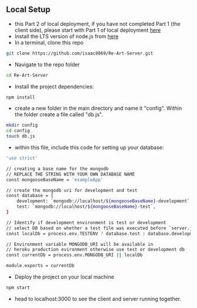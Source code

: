 ## Local Setup

- this Part 2 of local deployment, if you have not completed Part 1 (the client side), please start with Part 1 of local deployment [here](https://github.com/isaac8069/Re-Art-Client)
- Install the LTS version of node.js from [here](https://nodejs.org/en/)
- In a terminal, clone this repo

```sh
git clone https://github.com/isaac8069/Re-Art-Server.git
```

- Navigate to the repo folder

```sh
cd Re-Art-Server
```

- Install the project dependencies:

```sh
npm install
```

- create a new folder in the main directory and name it "config". Within the folder create a file called "db.js".

```sh
mkdir config
cd config
touch db.js
```

- within this file, include this code for setting up your database:

```sh
'use strict'

// creating a base name for the mongodb
// REPLACE THE STRING WITH YOUR OWN DATABASE NAME
const mongooseBaseName = 'exampleApp'

// create the mongodb uri for development and test
const database = {
	development: `mongodb://localhost/${mongooseBaseName}-development`,
	test: `mongodb://localhost/${mongooseBaseName}-test`,
}

// Identify if development environment is test or development
// select DB based on whether a test file was executed before `server.js`
const localDb = process.env.TESTENV ? database.test : database.development

// Environment variable MONGODB_URI will be available in
// heroku production evironment otherwise use test or development db
const currentDb = process.env.MONGODB_URI || localDb

module.exports = currentDb
```

- Deploy the project on your local machine

```sh
npm start
```

- head to localhost:3000 to see the client and server running together.
